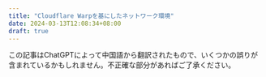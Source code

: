 ```yaml
---
title: "Cloudflare Warpを基にしたネットワーク環境"
date: 2024-03-13T12:08:34+08:00
draft: true
---
```


<div class="admonition" data-admonition-type="warning">
この記事はChatGPTによって中国語から翻訳されたもので、いくつかの誤りが含まれているかもしれません。不正確な部分があればご了承ください。
</div>
